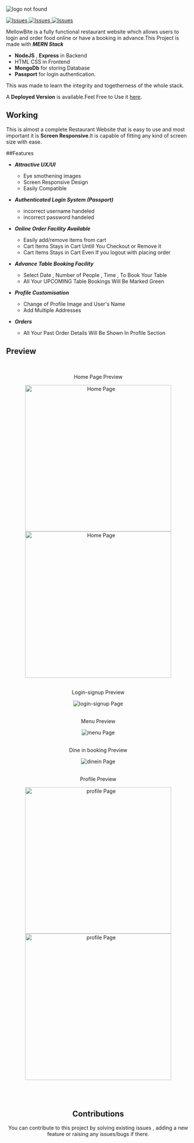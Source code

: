 ![logo not found](/readmeimages/logo.png)

<a href="https://github.com/RutvijDv/MellowBite-Restro/issues">
  <img alt="Issues" src="https://img.shields.io/github/issues/RutvijDv/MellowBite-Restro" />
</a>

<a href="https://github.com/RutvijDv/MellowBite-Restro/issues">
  <img alt="Issues" src="https://img.shields.io/badge/contribution-welcome-green" />
</a>

<a href="https://github.com/RutvijDv/MellowBite-Restro/stargazers">
  <img alt="Issues" src="https://img.shields.io/github/stars/RutvijDv/MellowBite-Restro" />
</a>

MellowBite is a fully functional restaurant website which allows users to login and order food online or have a booking in advance.This Project is made with **_MERN Stack_**

- **NodeJS** , **Express** in Backend
- HTML CSS in Frontend
- **MongoDb** for storing Database
- **Passport** for login authentication.

This was made to learn the integrity and togetherness of the whole stack.

A **Deployed Version** is available.Feel Free to Use it
<a href="https://salty-depths-28646.herokuapp.com/" >here</a>.

## Working

This is almost a complete Restaurant Website that is easy to use and most important it is **Screen Responsive**.It is capable of fitting any kind of screen size with ease.

##Features

- **_Attractive UX/UI_**

  - Eye smothening images
  - Screen Responsive Design
  - Easily Compatible

- **_Authenticated Login System (Passport)_**

  - incorrect username handeled
  - incorrect password handeled

- **_Online Order Facility Available_**

  - Easily add/remove items from cart
  - Cart Items Stays in Cart Untill You Checkout or Remove it
  - Cart Items Stays in Cart Even If you logout with placing order

- **_Advance Table Booking Facility_**

  - Select Date , Number of People , Time , To Book Your Table
  - All Your UPCOMING Table Bookings Will Be Marked Green

- **_Profile Customisation_**

  - Change of Profile Image and User's Name
  - Add Multiple Addresses

- **_Orders_**
  - All Your Past Order Details Will Be Shown In Profile Section

## Preview

</br>
<p style="text-align: center">Home Page Preview</p>
<div style="text-align: center;padding:auto;">
        <div style="display:inline-block">
          <img src="/readmeimages/home1.jpg" alt="Home Page" height="400"/>
        </div>
        <div style="display:inline-block">
          <img src="/readmeimages/home2.jpg" alt="Home Page" height="400"/>
        </div>
        
<div>
</br>
<p style="text-align: center">Login-signup Preview</p>
<div style="text-align: center">
        <img src="/readmeimages/login-signup.png" alt="login-signup Page"/>
<div>
</br>
<p style="text-align: center">Menu Preview</p>
<div style="text-align: center">
        <img src="/readmeimages/menu.png" alt="menu Page"/>
<div>
</br>
<p style="text-align: center">Dine in booking Preview</p>
<div style="text-align: center">
        <img src="/readmeimages/dinein.png" alt="dinein Page"/>
<div>
</br>
<p style="text-align: center">Profile Preview</p>
<div style="text-align: center;padding:auto;">
        <div style="display:inline-block">
          <img src="/readmeimages/profile.png" alt="profile Page" height="400"/>
        </div>
        <div style="display:inline-block">
          <img src="/readmeimages/profile3.PNG" alt="profile Page"  height="400"/>
        </div>
        
<div>

</br>
</br>

</br>


## Contributions

You can contribute to this project by solving existing issues , adding a new feature or raising any issues/bugs if there.

